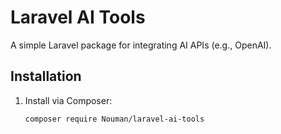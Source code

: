 # Laravel AI Tools

A simple Laravel package for integrating AI APIs (e.g., OpenAI).

## Installation

1. Install via Composer:
   ```bash
   composer require Nouman/laravel-ai-tools
